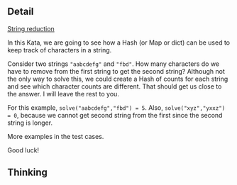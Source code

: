 ## Detail

[String reduction](https://www.codewars.com/kata/59fab1f0c9fc0e7cd4000072)

In this Kata, we are going to see how a Hash (or Map or dict) can be used to keep track of characters in a string. 

Consider two strings `"aabcdefg"` and `"fbd"`. How many characters do we have to remove from the first string to get the second string? Although not the only way to solve this, we could create a Hash of counts for each string and see which character counts are different. That should get us close to the answer. I will leave the rest to you. 

For this example, `solve("aabcdefg","fbd") = 5`. Also, `solve("xyz","yxxz") = 0`, because we cannot get second string from the first since the second string is longer.

More examples in the test cases.

Good luck!

## Thinking

